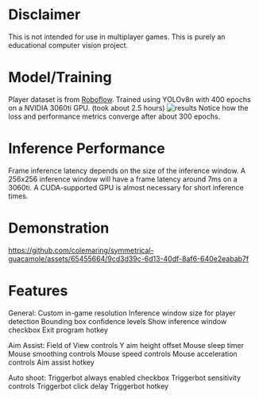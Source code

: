 # Disclaimer
This is not intended for use in multiplayer games. This is purely an educational computer vision project.

# Model/Training
Player dataset is from [Roboflow](https://universe.roboflow.com/cb/cs2-vlya3/dataset/16). Trained using YOLOv8n with 400 epochs on a NVIDIA 3060ti GPU. (took about 2.5 hours)
![results](https://github.com/colemaring/symmetrical-guacamole/assets/65455664/4659e79e-87b6-4784-b7f1-41d36d8627fb)
Notice how the loss and performance metrics converge after about 300 epochs.

# Inference Performance
Frame inference latency depends on the size of the inference window. A 256x256 inference window will have a frame latency around 7ms on a 3060ti. A CUDA-supported GPU is almost necessary for short inference times.

# Demonstration
https://github.com/colemaring/symmetrical-guacamole/assets/65455664/9cd3d39c-6d13-40df-8af6-640e2eabab7f

# Features
General:
Custom in-game resolution
Inference window size for player detection
Bounding box confidence levels
Show inference window checkbox
Exit program hotkey

Aim Assist:
Field of View controls
Y aim height offset
Mouse sleep timer
Mouse smoothing controls
Mouse speed controls
Mouse acceleration controls
Aim assist hotkey

Auto shoot:
Triggerbot always enabled checkbox
Triggerbot sensitivity controls
Triggerbot click delay
Triggerbot hotkey



